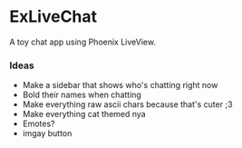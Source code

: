# ExLiveChat

A toy chat app using Phoenix LiveView.

### Ideas

- Make a sidebar that shows who's chatting right now
- Bold their names when chatting
- Make everything raw ascii chars because that's cuter ;3
- Make everything cat themed nya
- Emotes?
- imgay button